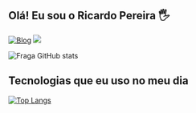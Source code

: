 ## Olá! Eu sou o Ricardo Pereira 🖐️

[![Blog](https://img.shields.io/website?label=rrp.com.br.com&style=for-the-badge&url=https://rrpcode.com/)](https://rrpcode.com.br)
<a href="www.linkedin.com/in/ricardopereiradev" target="_blank"><img src="https://img.shields.io/badge/-LinkedIn-%230077B5?style=for-the-badge&logo=linkedin&logoColor=white" target="_blank"></a> 



![Fraga GitHub stats](https://github-readme-stats.vercel.app/api?username=ricardopereira&show_icons=true&theme=dracula&count_private=true)

## Tecnologias que eu uso no meu dia 

[![Top Langs](https://github-readme-stats.vercel.app/api/top-langs/?username=ricardoramospereira&layout=compact)](https://github.com/anuraghazra/github-readme-stats)
